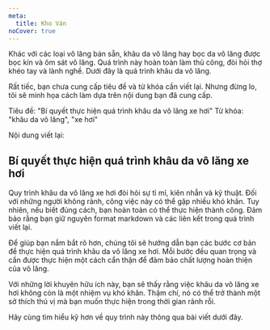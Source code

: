 ```yaml
---
meta:
  title: Kho Ván 
noCover: true
---
```


Khác với các loại vô lăng bán sẵn, khâu da vô lăng hay bọc da vô lăng được bọc kín và ôm sát vô lăng. Quá trình này hoàn toàn làm thủ công, đòi hỏi thợ khéo tay và lành nghề. Dưới đây là quá trình khâu da vô lăng.

Rất tiếc, bạn chưa cung cấp tiêu đề và từ khóa cần viết lại. Nhưng đừng lo, tôi sẽ minh họa cách làm dựa trên nội dung bạn đã cung cấp.

Tiêu đề: "Bí quyết thực hiện quá trình khâu da vô lăng xe hơi"
Từ khóa: "khâu da vô lăng", "xe hơi"

Nội dung viết lại:

## Bí quyết thực hiện quá trình khâu da vô lăng xe hơi

Quy trình khâu da vô lăng xe hơi đòi hỏi sự tỉ mỉ, kiên nhẫn và kỹ thuật. Đối với những người không rành, công việc này có thể gặp nhiều khó khăn. Tuy nhiên, nếu biết đúng cách, bạn hoàn toàn có thể thực hiện thành công. Đảm bảo rằng bạn giữ nguyên format markdown và các liên kết trong quá trình viết lại.

Để giúp bạn nắm bắt rõ hơn, chúng tôi sẽ hướng dẫn bạn các bước cơ bản để thực hiện quá trình khâu da vô lăng xe hơi. Mỗi bước đều quan trọng và cần được thực hiện một cách cẩn thận để đảm bảo chất lượng hoàn thiện của vô lăng. 

Với những lời khuyên hữu ích này, bạn sẽ thấy rằng việc khâu da vô lăng xe hơi không còn là một nhiệm vụ khó khăn. Thậm chí, nó có thể trở thành một sở thích thú vị mà bạn muốn thực hiện trong thời gian rảnh rỗi. 

Hãy cùng tìm hiểu kỹ hơn về quy trình này thông qua bài viết dưới đây.